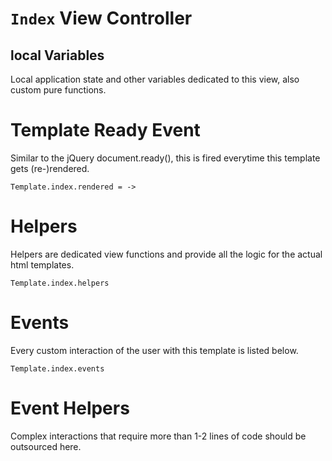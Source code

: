 # `Index` View Controller

## local Variables
Local application state and other variables dedicated to this view, also custom pure functions.

# Template Ready Event
Similar to the jQuery document.ready(), this is fired everytime this template gets (re-)rendered.

    Template.index.rendered = ->

# Helpers
Helpers are dedicated view functions and provide all the logic for the actual html templates.

    Template.index.helpers

# Events
Every custom interaction of the user with this template is listed below.

    Template.index.events

# Event Helpers
Complex interactions that require more than 1-2 lines of code should be outsourced here.
